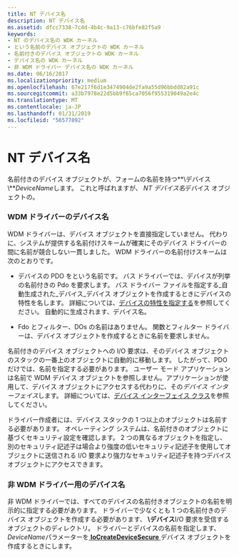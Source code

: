```yaml
---
title: NT デバイス名
description: NT デバイス名
ms.assetid: dfcc7338-7c4d-4b4c-9a13-c76bfe82f5a9
keywords:
- NT のデバイス名の WDK カーネル
- という名前のデバイス オブジェクトの WDK カーネル
- 名前付きのデバイス オブジェクトの WDK カーネル
- デバイス名の WDK カーネル
- 非 WDM ドライバー デバイス名の WDK カーネル
ms.date: 06/16/2017
ms.localizationpriority: medium
ms.openlocfilehash: 67e217f6d1e3474904de2fa9a55d96bbdd82a91c
ms.sourcegitcommit: a33b7978e22d5bb9f65ca7056f955319049a2e4c
ms.translationtype: MT
ms.contentlocale: ja-JP
ms.lasthandoff: 01/31/2019
ms.locfileid: "56577892"
---
```

# <a name="nt-device-names"></a>NT デバイス名





名前付きのデバイス オブジェクトが、フォームの名前を持つ**\\デバイス\\**<em>DeviceName</em>します。 これと呼ばれますが、 *NT デバイス名*デバイス オブジェクトの。

### <a name="device-names-for-wdm-drivers"></a>WDM ドライバーのデバイス名

WDM ドライバーは、デバイス オブジェクトを直接指定していません。 代わりに、システムが提供する名前付けスキームが確実にそのデバイス ドライバーの間に名前が競合しない一貫しました。 WDM ドライバーの名前付けスキームは次のとおりです。

-   デバイスの PDO をという名前です。 バス ドライバーでは、デバイスが列挙の名前付きの Pdo を要求します。 バス ドライバー ファイルを指定する\_自動生成された\_デバイス\_デバイス オブジェクトを作成するときにデバイスの特性を名します。 詳細については、[デバイスの特性を指定する](specifying-device-characteristics.md)を参照してください。 自動的に生成されます、デバイス名。

-   Fdo とフィルター、DOs の名前はありません。 関数とフィルター ドライバーは、デバイス オブジェクトを作成するときに名前を要求しません。

名前付きのデバイス オブジェクトへの I/O 要求は、そのデバイス オブジェクトのスタックの一番上のオブジェクトに自動的に移動します。 したがって、PDO だけでは、名前を指定する必要があります。 ユーザー モード アプリケーションは名前で WDM デバイス オブジェクトを参照しません。アプリケーションが使用して、デバイス オブジェクトにアクセスする代わりに、その*デバイス インターフェイス*します。 詳細については、[デバイス インターフェイス クラス](https://msdn.microsoft.com/library/windows/hardware/ff541339)を参照してください。

ドライバー作成者には、デバイス スタックの 1 つ以上のオブジェクトは名前する必要があります。 オペレーティング システムは、名前付きのオブジェクトに基づくセキュリティ設定を確認します。 2 つの異なるオブジェクトを指定し、別のセキュリティ記述子は場合より強度の低いセキュリティ記述子を使用してオブジェクトに送信される I/O 要求より強力なセキュリティ記述子を持つデバイス オブジェクトにアクセスできます。

### <a name="device-names-for-non-wdm-drivers"></a>非 WDM ドライバー用のデバイス名

非 WDM ドライバーでは、すべてのデバイスの名前付きオブジェクトの名前を明示的に指定する必要があります。 ドライバーで少なくとも 1 つの名前付きのデバイス オブジェクトを作成する必要があります、 **\\デバイス**I/O 要求を受信するオブジェクトのディレクトリ。 ドライバーとデバイスの名前を指定します、 *DeviceName*パラメーターを[ **IoCreateDeviceSecure** ](https://msdn.microsoft.com/library/windows/hardware/ff548407)デバイス オブジェクトを作成するときにします。

 

 




